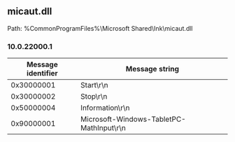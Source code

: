 ## micaut.dll

Path: %CommonProgramFiles%\Microsoft Shared\Ink\micaut.dll

### 10.0.22000.1

Message identifier | Message string
--- | ---
0x30000001 | Start\r\n
0x30000002 | Stop\r\n
0x50000004 | Information\r\n
0x90000001 | Microsoft-Windows-TabletPC-MathInput\r\n
